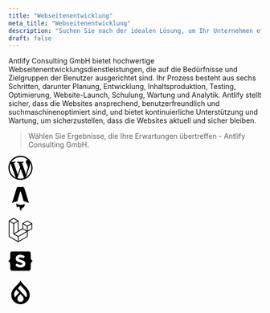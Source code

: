 ```yaml
---
title: "Webseitenentwicklung"
meta_title: "Webseitenentwicklung"
description: "Suchen Sie nach der idealen Lösung, um Ihr Unternehmen effizienter zu betreiben?"
draft: false
---
```

Antlify Consulting GmbH bietet hochwertige Webseitenentwicklungsdienstleistungen, die auf die Bedürfnisse und Zielgruppen der Benutzer ausgerichtet sind. Ihr Prozess besteht aus sechs Schritten, darunter Planung, Entwicklung, Inhaltsproduktion, Testing, Optimierung, Website-Launch, Schulung, Wartung und Analytik. Antlify stellt sicher, dass die Websites ansprechend, benutzerfreundlich und suchmaschinenoptimiert sind, und bietet kontinuierliche Unterstützung und Wartung, um sicherzustellen, dass die Websites aktuell und sicher bleiben.

> Wählen Sie Ergebnisse, die Ihre Erwartungen übertreffen - Antlify Consulting GmbH.

<div class="flex justify-center">
<svg role="img" width="48" class="opacity-50 hover:opacity-75 ease-in-out duration-300 mx-4" title="WordPress" viewBox="0 0 24 24" xmlns="http://www.w3.org/2000/svg"><title>WordPress</title><path d="M21.469 6.825c.84 1.537 1.318 3.3 1.318 5.175 0 3.979-2.156 7.456-5.363 9.325l3.295-9.527c.615-1.54.82-2.771.82-3.864 0-.405-.026-.78-.07-1.11m-7.981.105c.647-.03 1.232-.105 1.232-.105.582-.075.514-.93-.067-.899 0 0-1.755.135-2.88.135-1.064 0-2.85-.15-2.85-.15-.585-.03-.661.855-.075.885 0 0 .54.061 1.125.09l1.68 4.605-2.37 7.08L5.354 6.9c.649-.03 1.234-.1 1.234-.1.585-.075.516-.93-.065-.896 0 0-1.746.138-2.874.138-.2 0-.438-.008-.69-.015C4.911 3.15 8.235 1.215 12 1.215c2.809 0 5.365 1.072 7.286 2.833-.046-.003-.091-.009-.141-.009-1.06 0-1.812.923-1.812 1.914 0 .89.513 1.643 1.06 2.531.411.72.89 1.643.89 2.977 0 .915-.354 1.994-.821 3.479l-1.075 3.585-3.9-11.61.001.014zM12 22.784c-1.059 0-2.081-.153-3.048-.437l3.237-9.406 3.315 9.087c.024.053.05.101.078.149-1.12.393-2.325.609-3.582.609M1.211 12c0-1.564.336-3.05.935-4.39L7.29 21.709C3.694 19.96 1.212 16.271 1.211 12M12 0C5.385 0 0 5.385 0 12s5.385 12 12 12 12-5.385 12-12S18.615 0 12 0"/></svg>

<svg role="img" width="48" class="opacity-50 hover:opacity-75 ease-in-out duration-300 mx-4" viewBox="0 0 24 24" xmlns="http://www.w3.org/2000/svg"><title>Astro</title><path d="M16.074 16.86c-.72.616-2.157 1.035-3.812 1.035-2.032 0-3.735-.632-4.187-1.483-.161.488-.198 1.046-.198 1.402 0 0-.106 1.75 1.111 2.968 0-.632.513-1.145 1.145-1.145 1.083 0 1.082.945 1.081 1.712v.069c0 1.164.711 2.161 1.723 2.582a2.347 2.347 0 0 1-.236-1.029c0-1.11.652-1.523 1.41-2.003.602-.383 1.272-.807 1.733-1.66a3.129 3.129 0 0 0 .378-1.494 3.14 3.14 0 0 0-.148-.954zM15.551.6c.196.244.296.572.496 1.229l4.368 14.347a18.18 18.18 0 0 0-5.222-1.768L12.35 4.8a.37.37 0 0 0-.71.002l-2.81 9.603a18.175 18.175 0 0 0-5.245 1.771L7.974 1.827c.2-.656.3-.984.497-1.227a1.613 1.613 0 0 1 .654-.484C9.415 0 9.757 0 10.443 0h3.135c.686 0 1.03 0 1.32.117A1.614 1.614 0 0 1 15.55.6z"/></svg>

<svg role="img" width="48" class="opacity-50 hover:opacity-75 ease-in-out duration-300 mx-4" viewBox="0 0 24 24" xmlns="http://www.w3.org/2000/svg"><title>Laravel</title><path d="M23.642 5.43a.364.364 0 01.014.1v5.149c0 .135-.073.26-.189.326l-4.323 2.49v4.934a.378.378 0 01-.188.326L9.93 23.949a.316.316 0 01-.066.027c-.008.002-.016.008-.024.01a.348.348 0 01-.192 0c-.011-.002-.02-.008-.03-.012-.02-.008-.042-.014-.062-.025L.533 18.755a.376.376 0 01-.189-.326V2.974c0-.033.005-.066.014-.098.003-.012.01-.02.014-.032a.369.369 0 01.023-.058c.004-.013.015-.022.023-.033l.033-.045c.012-.01.025-.018.037-.027.014-.012.027-.024.041-.034H.53L5.043.05a.375.375 0 01.375 0L9.93 2.647h.002c.015.01.027.021.04.033l.038.027c.013.014.02.03.033.045.008.011.02.021.025.033.01.02.017.038.024.058.003.011.01.021.013.032.01.031.014.064.014.098v9.652l3.76-2.164V5.527c0-.033.004-.066.013-.098.003-.01.01-.02.013-.032a.487.487 0 01.024-.059c.007-.012.018-.02.025-.033.012-.015.021-.03.033-.043.012-.012.025-.02.037-.028.014-.01.026-.023.041-.032h.001l4.513-2.598a.375.375 0 01.375 0l4.513 2.598c.016.01.027.021.042.031.012.01.025.018.036.028.013.014.022.03.034.044.008.012.019.021.024.033.011.02.018.04.024.06.006.01.012.021.015.032zm-.74 5.032V6.179l-1.578.908-2.182 1.256v4.283zm-4.51 7.75v-4.287l-2.147 1.225-6.126 3.498v4.325zM1.093 3.624v14.588l8.273 4.761v-4.325l-4.322-2.445-.002-.003H5.04c-.014-.01-.025-.021-.04-.031-.011-.01-.024-.018-.035-.027l-.001-.002c-.013-.012-.021-.025-.031-.04-.01-.011-.021-.022-.028-.036h-.002c-.008-.014-.013-.031-.02-.047-.006-.016-.014-.027-.018-.043a.49.49 0 01-.008-.057c-.002-.014-.006-.027-.006-.041V5.789l-2.18-1.257zM5.23.81L1.47 2.974l3.76 2.164 3.758-2.164zm1.956 13.505l2.182-1.256V3.624l-1.58.91-2.182 1.255v9.435zm11.581-10.95l-3.76 2.163 3.76 2.163 3.759-2.164zm-.376 4.978L16.21 7.087 14.63 6.18v4.283l2.182 1.256 1.58.908zm-8.65 9.654l5.514-3.148 2.756-1.572-3.757-2.163-4.323 2.489-3.941 2.27z"/></svg>

<svg role="img" width="48" class="opacity-50 hover:opacity-75 ease-in-out duration-300 mx-4" viewBox="0 0 24 24" xmlns="http://www.w3.org/2000/svg"><title>Statamic</title><path d="M19.78 21.639c1.754 0 2.398-.756 2.398-2.607v-3.62c0-1.722.837-2.704 1.641-3.17.242-.145.242-.483 0-.644-.836-.531-1.64-1.642-1.64-3.122v-3.54c0-1.996-.548-2.575-2.302-2.575H4.123c-1.754 0-2.301.58-2.301 2.575v3.556c0 1.48-.805 2.59-1.641 3.122a.377.377 0 0 0 0 .643c.804.451 1.64 1.433 1.64 3.17v3.605c0 1.85.645 2.607 2.399 2.607zm-7.82-3.299c-1.883 0-3.25-.563-4.522-1.673a.891.891 0 0 1-.29-.676.83.83 0 0 1 .193-.563l.403-.515c.193-.242.402-.354.643-.354.274 0 .531.112.805.29a5.331 5.331 0 0 0 2.993.884c.885 0 1.593-.37 1.593-1.126 0-1.963-6.533-.885-6.533-5.294 0-2.366 1.93-3.685 4.441-3.685 1.77 0 3.074.515 4.04 1.126.24.161.402.483.402.805 0 .193-.049.37-.161.53l-.29.435c-.21.29-.45.435-.756.435-.21 0-.435-.08-.676-.193a5.07 5.07 0 0 0-2.398-.564c-.95 0-1.513.515-1.513 1.046 0 2.012 6.534.918 6.534 5.198 0 2.414-1.947 3.894-4.908 3.894z"/></svg>


<svg role="img" width="48" class="opacity-50 hover:opacity-75 ease-in-out duration-300 mx-4" viewBox="0 0 24 24" xmlns="http://www.w3.org/2000/svg"><title>Drupal</title><path d="M15.78 5.113C14.09 3.425 12.48 1.815 11.998 0c-.48 1.815-2.09 3.425-3.778 5.113-2.534 2.53-5.405 5.4-5.405 9.702a9.184 9.185 0 1018.368 0c0-4.303-2.871-7.171-5.405-9.702M6.72 16.954c-.563-.019-2.64-3.6 1.215-7.416l2.55 2.788a.218.218 0 01-.016.325c-.61.625-3.204 3.227-3.527 4.126-.066.186-.164.18-.222.177M12 21.677a3.158 3.158 0 01-3.158-3.159 3.291 3.291 0 01.787-2.087c.57-.696 2.37-2.655 2.37-2.655s1.774 1.988 2.367 2.649a3.09 3.09 0 01.792 2.093A3.158 3.158 0 0112 21.677m6.046-5.123c-.068.15-.223.398-.431.405-.371.014-.411-.177-.686-.583-.604-.892-5.864-6.39-6.848-7.455-.866-.935-.122-1.595.223-1.94C10.736 6.547 12 5.285 12 5.285s3.766 3.574 5.336 6.016c1.57 2.443 1.029 4.556.71 5.253"/></svg>
</div>
